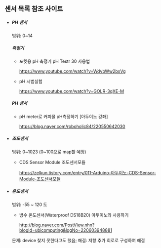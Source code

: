 ## 센서 목록 참조 사이트

- ##### PH 센서

  범위: 0~14

  ##### 측정기

  - 포켓용 pH 측정기 pH Testr 30 사용법

    https://www.youtube.com/watch?v=WdvbWw2bxVg

  - pH 시범실험

    https://www.youtube.com/watch?v=GOLR-3qXE-M

  ##### PH 센서

  - pH meter로 커피물 pH측정하기 [아두이노 강좌]

    https://blog.naver.com/roboholic84/220550642030

- ##### 조도센서

  범위: 0~1023 (0~100으로 map할 예정)

  - CDS Sensor Module 조도센서모듈

    https://zelkun.tistory.com/entry/011-Arduino-아두이노-CDS-Sensor-Module-조도센서모듈

- ##### 온도센서

  범위: -55 ~ 120 도

  - 방수 온도센서(Waterproof DS18B20) 아두이노와 사용하기

    http://blog.naver.com/PostView.nhn?blogId=ubicomputing&logNo=220603948881

  문제: device 찾지 못한다고도 했음; 해결: 저항 추가 회로로 구성하여 해결